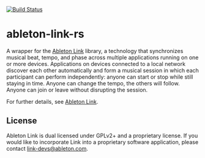 [![Build Status](https://travis-ci.com/magdaddy/ableton-link-rs.svg?branch=master)](https://travis-ci.com/magdaddy/ableton-link-rs)

# ableton-link-rs

A wrapper for the [Ableton Link](https://github.com/Ableton/link) library, a technology that synchronizes musical beat, 
tempo, and phase across multiple applications running on one or more devices. Applications on devices connected to a 
local network discover each other automatically and form a musical session in which each participant can perform 
independently: anyone can start or stop while still staying in time. Anyone can change the tempo, the others will 
follow. Anyone can join or leave without disrupting the session.

For further details, see [Ableton Link](https://github.com/Ableton/link).

## License

Ableton Link is dual licensed under GPLv2+ and a proprietary license. 
If you would like to incorporate Link into a proprietary software application, please contact link-devs@ableton.com.

